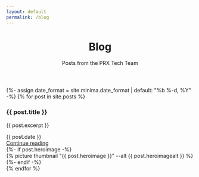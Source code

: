 ```yaml
---
layout: default
permalink: /blog
---
```

<header class="post-header bg-black-diagonal text-white lede hero px-4 pb-4 m-0">
  <div class="hero-content container col-xxl-8">
    <div class="hero-content-inner">
      <h1 class="display-5 post-title p-name" itemprop="name headline">Blog</h1>
      <p class="lead fs-3">Posts from the PRX Tech Team</p>
    </div>
  </div>
</header>

<section>
  <div class="container col-xxl-8 p-4">
    {%- assign date_format = site.minima.date_format | default: "%b %-d, %Y" -%}
    {% for post in site.posts %}
    <div class="row g-0 border bg-white rounded overflow-hidden flex-md-row mt-0 mb-4 shadow-sm h-md-250 position-relative">
      <div class="col p-4 d-flex flex-column position-static">
        <h3>{{ post.title }}</h3>
        <p class="card-text mb-4">{{ post.excerpt }}</p>
        <div class="mb-1 text-muted">{{ post.date }}</div>
        <a href="{{ post.url }}" class="stretched-link visually-hidden">Continue reading</a>
      </div>
      {%- if post.heroimage -%}
      <div class="col-3 p-4 thumbnail d-none d-lg-block">
        {% picture thumbnail "{{ post.heroimage }}" --alt {{ post.heroimagealt }} %}
      </div>
      {%- endif -%}
    </div>
    {% endfor %}
  </div>
</section>

